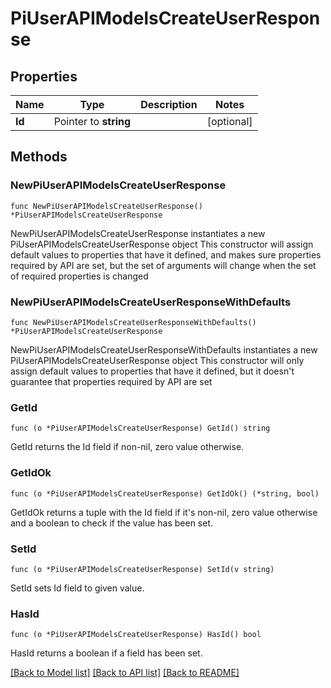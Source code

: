 # PiUserAPIModelsCreateUserResponse

## Properties

Name | Type | Description | Notes
------------ | ------------- | ------------- | -------------
**Id** | Pointer to **string** |  | [optional] 

## Methods

### NewPiUserAPIModelsCreateUserResponse

`func NewPiUserAPIModelsCreateUserResponse() *PiUserAPIModelsCreateUserResponse`

NewPiUserAPIModelsCreateUserResponse instantiates a new PiUserAPIModelsCreateUserResponse object
This constructor will assign default values to properties that have it defined,
and makes sure properties required by API are set, but the set of arguments
will change when the set of required properties is changed

### NewPiUserAPIModelsCreateUserResponseWithDefaults

`func NewPiUserAPIModelsCreateUserResponseWithDefaults() *PiUserAPIModelsCreateUserResponse`

NewPiUserAPIModelsCreateUserResponseWithDefaults instantiates a new PiUserAPIModelsCreateUserResponse object
This constructor will only assign default values to properties that have it defined,
but it doesn't guarantee that properties required by API are set

### GetId

`func (o *PiUserAPIModelsCreateUserResponse) GetId() string`

GetId returns the Id field if non-nil, zero value otherwise.

### GetIdOk

`func (o *PiUserAPIModelsCreateUserResponse) GetIdOk() (*string, bool)`

GetIdOk returns a tuple with the Id field if it's non-nil, zero value otherwise
and a boolean to check if the value has been set.

### SetId

`func (o *PiUserAPIModelsCreateUserResponse) SetId(v string)`

SetId sets Id field to given value.

### HasId

`func (o *PiUserAPIModelsCreateUserResponse) HasId() bool`

HasId returns a boolean if a field has been set.


[[Back to Model list]](../README.md#documentation-for-models) [[Back to API list]](../README.md#documentation-for-api-endpoints) [[Back to README]](../README.md)



